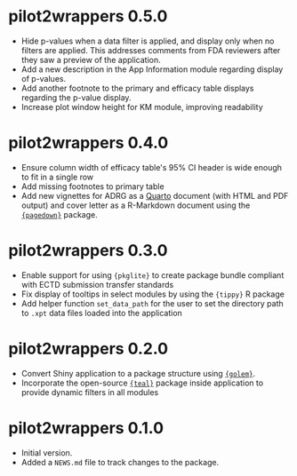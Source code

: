 # pilot2wrappers 0.5.0

- Hide p-values when a data filter is applied, and display only when no filters are applied. This addresses comments from FDA reviewers after they saw a preview of the application.
- Add a new description in the App Information module regarding display of p-values.
- Add another footnote to the primary and efficacy table displays regarding the p-value display.
- Increase plot window height for KM module, improving readability

# pilot2wrappers 0.4.0

- Ensure column width of efficacy table's 95% CI header is wide enough to fit in a single row
- Add missing footnotes to primary table
- Add new vignettes for ADRG as a [Quarto](https://quarto.org/) document (with HTML and PDF output) and cover letter as a R-Markdown document using the [`{pagedown}`](https://pagedown.rbind.io/#letter)  package.

# pilot2wrappers 0.3.0

- Enable support for using `{pkglite}` to create package bundle compliant with ECTD submission transfer standards
- Fix display of tooltips in select modules by using the `{tippy}` R package
- Add helper function `set_data_path` for the user to set the directory path to `.xpt` data files loaded into the application

# pilot2wrappers 0.2.0

- Convert Shiny application to a package structure using [`{golem}`](https://thinkr-open.github.io/golem).
- Incorporate the open-source [`{teal}`](https://insightsengineering.github.io/teal/main) package inside application to provide dynamic filters in all modules

# pilot2wrappers 0.1.0

- Initial version.
- Added a `NEWS.md` file to track changes to the package.
